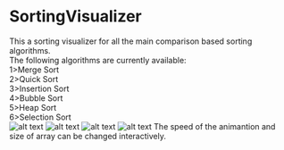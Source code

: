 # SortingVisualizer<br />
This a sorting visualizer for all the main comparison based sorting algorithms.<br />
The following algorithms are  currently available:<br />
1>Merge Sort<br />
2>Quick Sort<br />
3>Insertion Sort<br />
4>Bubble Sort<br />
5>Heap Sort <br />
6>Selection Sort <br />
![alt text](https://user-images.githubusercontent.com/50510683/125835733-c9529574-86b1-490f-bb84-109dbd30d956.png)
![alt text](https://user-images.githubusercontent.com/50510683/125835653-8ed2a90b-0e29-4052-85e7-cdaaf66df76a.png)
![alt text](https://user-images.githubusercontent.com/50510683/124129932-e283b300-da9b-11eb-9977-440ae57828dc.png)
![alt text](https://user-images.githubusercontent.com/50510683/125835059-927a389a-fdc4-473c-addb-06f74d562322.png)
The speed of the animantion and size of array can be changed interactively.<br />


